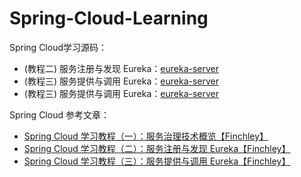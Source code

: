 # Spring-Cloud-Learning
Spring Cloud学习源码：

- (教程二) 服务注册与发现 Eureka：[eureka-server](https://github.com/826643679/Spring-Cloud-Learning/tree/master/eureka-server)
- (教程三) 服务提供与调用 Eureka：[eureka-server](https://github.com/826643679/Spring-Cloud-Learning/tree/master/eureka-producer)
- (教程三) 服务提供与调用 Eureka：[eureka-server](https://github.com/826643679/Spring-Cloud-Learning/tree/master/eureka-consumer-feign)

Spring Cloud 参考文章：

- [Spring Cloud 学习教程（一）：服务治理技术概览【Finchley】](https://blog.csdn.net/msaty/article/details/106101275)
- [Spring Cloud 学习教程（二）：服务注册与发现 Eureka【Finchley】](https://blog.csdn.net/msaty/article/details/106103201)
- [Spring Cloud 学习教程（三）：服务提供与调用 Eureka【Finchley】](https://blog.csdn.net/msaty/article/details/106236048)

